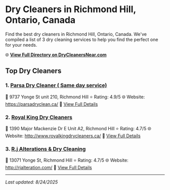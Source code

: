 # Dry Cleaners in Richmond Hill, Ontario, Canada

Find the best dry cleaners in Richmond Hill, Ontario, Canada. We've compiled a list of 3 dry cleaning services to help you find the perfect one for your needs.

🌐 **[View Full Directory on DryCleanersNear.com](https://drycleanersnear.com/city/Canada/Ontario/Richmond%20Hill)**

## Top Dry Cleaners

### 1. [Parsa Dry Cleaner ( Same day service)](https://drycleanersnear.com/dryCleaner/68a67ec7c2af6b6dc01e9326/parsa-dry-cleaner-same-day-service)
📍 9737 Yonge St unit 210, Richmond Hill
⭐ Rating: 4.9/5
🌐 Website: https://parsadryclean.ca/
🔗 [View Full Details](https://drycleanersnear.com/dryCleaner/68a67ec7c2af6b6dc01e9326/parsa-dry-cleaner-same-day-service)

### 2. [Royal King Dry Cleaners](https://drycleanersnear.com/dryCleaner/68a67eeec2af6b6dc01e9458/royal-king-dry-cleaners)
📍 1390 Major Mackenzie Dr E Unit A2, Richmond Hill
⭐ Rating: 4.7/5
🌐 Website: http://www.royalkingdrycleaners.ca/
🔗 [View Full Details](https://drycleanersnear.com/dryCleaner/68a67eeec2af6b6dc01e9458/royal-king-dry-cleaners)

### 3. [R.j Alterations & Dry Cleaning](https://drycleanersnear.com/dryCleaner/68a67f73c2af6b6dc01e9b26/r-j-alterations-dry-cleaning)
📍 13071 Yonge St, Richmond Hill
⭐ Rating: 4.7/5
🌐 Website: http://rjalteration.com/
🔗 [View Full Details](https://drycleanersnear.com/dryCleaner/68a67f73c2af6b6dc01e9b26/r-j-alterations-dry-cleaning)


---

*Last updated: 8/24/2025*
